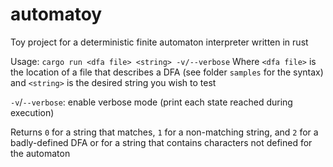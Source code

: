 # automatoy
Toy project for a deterministic finite automaton interpreter written in rust

Usage: `cargo run <dfa file> <string> -v/--verbose`
Where `<dfa file>` is the location of a file that describes a DFA (see folder `samples` for the syntax) 
and `<string>` is the desired string you wish to test

`-v`/`--verbose`: enable verbose mode (print each state reached during execution)

Returns `0` for a string that matches, `1` for a non-matching string, and `2` for a badly-defined DFA 
or for a string that contains characters not defined for the automaton
